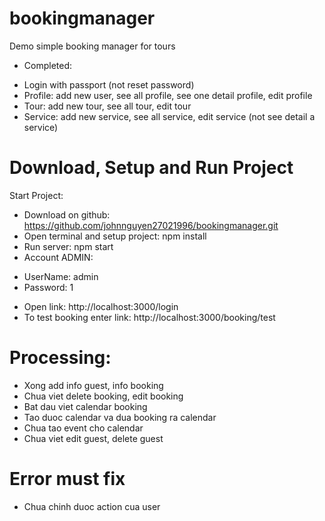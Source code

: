 # bookingmanager
Demo simple booking manager for tours
- Completed:
+ Login with passport (not reset password)
+ Profile: add new user, see all profile, see one detail profile, edit profile
+ Tour: add new tour, see all tour, edit tour
+  Service: add new service, see all service, edit service
(not see detail a service)

# Download, Setup and Run Project
Start Project:
- Download on github: https://github.com/johnnguyen27021996/bookingmanager.git
- Open terminal and setup project: npm install
- Run server: npm start
- Account ADMIN: 
+ UserName: admin
+ Password: 1
- Open link: http://localhost:3000/login
- To test booking enter link: http://localhost:3000/booking/test


# Processing:
- Xong add info guest, info booking
- Chua viet delete booking, edit booking
- Bat dau viet calendar booking
- Tao duoc calendar va dua booking ra calendar
- Chua tao event cho calendar
- Chua viet edit guest, delete guest


# Error must fix
- Chua chinh duoc action cua user
